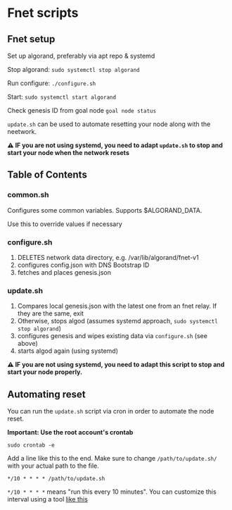 # Fnet scripts

## Fnet setup

Set up algorand, preferably via apt repo & systemd

Stop algorand: `sudo systemctl stop algorand`

Run configure: `./configure.sh`

Start: `sudo systemctl start algorand`

Check genesis ID from goal node `goal node status`

`update.sh` can be used to automate resetting your node along with the neetwork.

**⚠️ IF you are not using systemd, you need to adapt `update.sh` to stop and start your node when the network resets**

## Table of Contents

### common.sh

Configures some common variables. Supports $ALGORAND_DATA.

Use this to override values if necessary

### configure.sh

1) DELETES network data directory, e.g. /var/lib/algorand/fnet-v1
1) configures config.json with DNS Bootstrap ID
1) fetches and places genesis.json

### update.sh

1) Compares local genesis.json with the latest one from an fnet relay. If they are the same, exit
2) Otherwise, stops algod (assumes systemd approach, `sudo systemctl stop algorand`)
3) configures genesis and wipes existing data via `configure.sh` (see above)
4) starts algod again (using systemd)

**⚠️ IF you are not using systemd, you need to adapt this script to stop and start your node properly.**

## Automating reset

You can run the `update.sh` script via cron in order to automate the node reset.

**Important: Use the root account's crontab**

`sudo crontab -e`

Add a line like this to the end. Make sure to change `/path/to/update.sh/` with your actual path to the file.

```
*/10 * * * * /path/to/update.sh
```

`*/10 * * * *` means "run this every 10 minutes". You can customize this interval using a tool [like this](https://crontab.guru)
